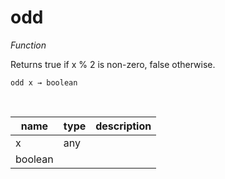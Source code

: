 # odd

_Function_

Returns true if x % 2 is non-zero, false otherwise.

<pre><code>odd x &rarr; boolean</code></pre>
<br>

| name | type | description |
|------|------|-------------|
|x|any||
|boolean|||



